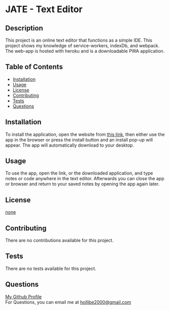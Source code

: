 # JATE - Text Editor

## Description
This project is an online text editor that functions as a simple IDE. This project shows my knowledge of service-workers, indexDb, and webpack. The web-app is hosted with heroku and is a downloadable PWA application.

## Table of Contents
* [Installation](#installation)
* [Usage](#usage)
* [License](#license)
* [Contributing](#contributing)
* [Tests](#tests)
* [Questions](#questions)

## Installation
To install the application, open the website from [this link](https://blake-text-editor-477c8cbea964.herokuapp.com/), then either use the app in the browser or press the install button and an install pop-up will appear. The app will automatically download to your desktop.

## Usage
To use the app, open the link, or the downloaded application, and type notes or code anywhere in the text editor. Afterwards you can close the app or browser and return to your saved notes by opening the app again later.

## License
[none]()

## Contributing
There are no contributions available for this project.

## Tests
There are no tests available for this project.

## Questions
[My Github Profile](https://github.com/BlakeE-37)  
For Questions, you can email me at [hollibe2000@gmail.com](mailto:hollibe2000@gmail.com)

